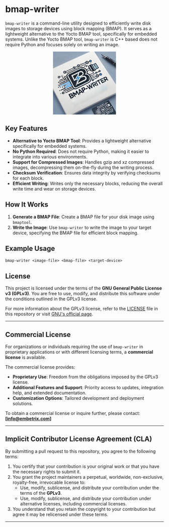 
# bmap-writer

`bmap-writer` is a command-line utility designed to efficiently write disk images to storage devices using block mapping (BMAP). 
It serves as a lightweight alternative to the Yocto BMAP tool, specifically for embedded systems. 
Unlike the Yocto BMAP tool, `bmap-writer` is C++ based does not require Python and focuses solely on writing an image.

<p align ="center"><img src=bmap-writer.jpeg width=200 height=200 /></p>

## Key Features

- **Alternative to Yocto BMAP Tool**: Provides a lightweight alternative specifically for embedded systems.
- **No Python Required**: Does not require Python, making it easier to integrate into various environments.
- **Support for Compressed Images**: Handles gzip and xz compressed images, decompressing them on-the-fly during the writing process.
- **Checksum Verification**: Ensures data integrity by verifying checksums for each block.
- **Efficient Writing**: Writes only the necessary blocks, reducing the overall write time and wear on storage devices.

## How It Works

1. **Generate a BMAP File**: Create a BMAP file for your disk image using `bmaptool`.
2. **Write the Image**: Use `bmap-writer` to write the image to your target device, specifying the BMAP file for efficient block mapping.

## Example Usage

```
bmap-writer <image-file> <bmap-file> <target-device>
```

## License

This project is licensed under the terms of the **GNU General Public License v3 (GPLv3)**.
You are free to use, modify, and distribute this software under the conditions outlined in the GPLv3 license.

For more information about the GPLv3 license, refer to the [LICENSE](LICENSE) file in this repository or visit [GNU's official page](https://www.gnu.org/licenses/gpl-3.0.html).

---

## Commercial License

For organizations or individuals requiring the use of `bmap-writer` in proprietary applications or with different licensing terms, a **commercial license** is available.

The commercial license provides:
- **Proprietary Use**: Freedom from the obligations imposed by the GPLv3 license.
- **Additional Features and Support**: Priority access to updates, integration help, and extended documentation.
- **Customization Options**: Tailored development and deployment solutions.

To obtain a commercial license or inquire further, please contact:
**[info@embetrix.com]**

---

## Implicit Contributor License Agreement (CLA)

By submitting a pull request to this repository, you agree to the following terms:

1. You certify that your contribution is your original work or that you have the necessary rights to submit it.
2. You grant the project maintainers a perpetual, worldwide, non-exclusive, royalty-free, irrevocable license to:
   - Use, modify, sublicense, and distribute your contribution under the terms of the **GPLv3**.
   - Use, modify, sublicense, and distribute your contribution under alternative licenses, including commercial licenses.
3. You understand that you retain the copyright to your contribution but agree it may be relicensed under these terms.

---
